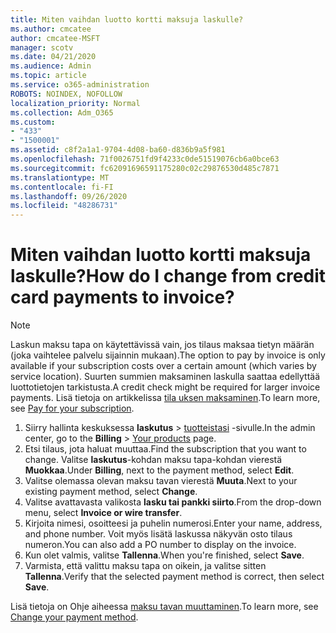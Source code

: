 ```yaml
---
title: Miten vaihdan luotto kortti maksuja laskulle?
ms.author: cmcatee
author: cmcatee-MSFT
manager: scotv
ms.date: 04/21/2020
ms.audience: Admin
ms.topic: article
ms.service: o365-administration
ROBOTS: NOINDEX, NOFOLLOW
localization_priority: Normal
ms.collection: Adm_O365
ms.custom:
- "433"
- "1500001"
ms.assetid: c8f2a1a1-9704-4d08-ba60-d836b9a5f981
ms.openlocfilehash: 71f0026751fd9f4233c0de51519076cb6a0bce63
ms.sourcegitcommit: fc62091696591175280c02c29876530d485c7871
ms.translationtype: MT
ms.contentlocale: fi-FI
ms.lasthandoff: 09/26/2020
ms.locfileid: "48286731"
---
```

# <a name="how-do-i-change-from-credit-card-payments-to-invoice"></a><span data-ttu-id="65836-102">Miten vaihdan luotto kortti maksuja laskulle?</span><span class="sxs-lookup"><span data-stu-id="65836-102">How do I change from credit card payments to invoice?</span></span>

> [!NOTE]
> <span data-ttu-id="65836-103">Laskun maksu tapa on käytettävissä vain, jos tilaus maksaa tietyn määrän (joka vaihtelee palvelu sijainnin mukaan).</span><span class="sxs-lookup"><span data-stu-id="65836-103">The option to pay by invoice is only available if your subscription costs over a certain amount (which varies by service location).</span></span> <span data-ttu-id="65836-104">Suurten summien maksaminen laskulla saattaa edellyttää luottotietojen tarkistusta.</span><span class="sxs-lookup"><span data-stu-id="65836-104">A credit check might be required for larger invoice payments.</span></span> <span data-ttu-id="65836-105">Lisä tietoja on artikkelissa [tila uksen maksaminen](https://docs.microsoft.com/microsoft-365/commerce/billing-and-payments/pay-for-your-subscription).</span><span class="sxs-lookup"><span data-stu-id="65836-105">To learn more, see [Pay for your subscription](https://docs.microsoft.com/microsoft-365/commerce/billing-and-payments/pay-for-your-subscription).</span></span>

1. <span data-ttu-id="65836-106">Siirry hallinta keskuksessa **laskutus**  >  [tuotteistasi](https://go.microsoft.com/fwlink/p/?linkid=842054) -sivulle.</span><span class="sxs-lookup"><span data-stu-id="65836-106">In the admin center, go to the **Billing** > [Your products](https://go.microsoft.com/fwlink/p/?linkid=842054) page.</span></span>
2. <span data-ttu-id="65836-107">Etsi tilaus, jota haluat muuttaa.</span><span class="sxs-lookup"><span data-stu-id="65836-107">Find the subscription that you want to change.</span></span> <span data-ttu-id="65836-108">Valitse **laskutus**-kohdan maksu tapa-kohdan vierestä **Muokkaa**.</span><span class="sxs-lookup"><span data-stu-id="65836-108">Under **Billing**, next to the payment method, select **Edit**.</span></span>
3. <span data-ttu-id="65836-109">Valitse olemassa olevan maksu tavan vierestä **Muuta**.</span><span class="sxs-lookup"><span data-stu-id="65836-109">Next to your existing payment method, select **Change**.</span></span>
4. <span data-ttu-id="65836-110">Valitse avattavasta valikosta **lasku tai pankki siirto**.</span><span class="sxs-lookup"><span data-stu-id="65836-110">From the drop-down menu, select **Invoice or wire transfer**.</span></span>
5. <span data-ttu-id="65836-111">Kirjoita nimesi, osoitteesi ja puhelin numerosi.</span><span class="sxs-lookup"><span data-stu-id="65836-111">Enter your name, address, and phone number.</span></span> <span data-ttu-id="65836-112">Voit myös lisätä laskussa näkyvän osto tilaus numeron.</span><span class="sxs-lookup"><span data-stu-id="65836-112">You can also add a PO number to display on the invoice.</span></span>
6. <span data-ttu-id="65836-113">Kun olet valmis, valitse **Tallenna**.</span><span class="sxs-lookup"><span data-stu-id="65836-113">When you're finished, select **Save**.</span></span>
7. <span data-ttu-id="65836-114">Varmista, että valittu maksu tapa on oikein, ja valitse sitten **Tallenna**.</span><span class="sxs-lookup"><span data-stu-id="65836-114">Verify that the selected payment method is correct, then select **Save**.</span></span>

<span data-ttu-id="65836-115">Lisä tietoja on Ohje aiheessa [maksu tavan muuttaminen](https://docs.microsoft.com/microsoft-365/commerce/billing-and-payments/change-payment-method).</span><span class="sxs-lookup"><span data-stu-id="65836-115">To learn more, see [Change your payment method](https://docs.microsoft.com/microsoft-365/commerce/billing-and-payments/change-payment-method).</span></span>